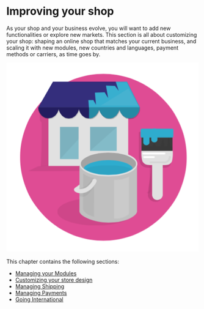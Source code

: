 # Improving your shop

As your shop and your business evolve, you will want to add new functionalities or explore new markets. This section is all about customizing your shop: shaping an online shop that matches your current business, and scaling it with new modules, new countries and languages, payment methods or carriers, as time goes by.

![](../../.gitbook/assets/51839884%20%284%29%20%284%29.png)

This chapter contains the following sections:

* [Managing your Modules](managing-modules/)
* [Customizing your store design](customizing-store-design/)
* [Managing Shipping](managing-shipping/)
* [Managing Payments](managing-payments/)
* [Going International](going-international/)

